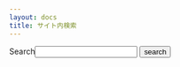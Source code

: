 ```yaml
---
layout: docs
title: サイト内検索
---
```


<form action="get" id="site_search">
  <label for="search_box">Search</label><input type="text" id="search_box">
  <input type="submit" value="search">
</form>

<ul id="results"></ul>

<script src="https://code.jquery.com/jquery-3.3.1.min.js"></script>
<script src="/assets/js/lunr.min.js"></script>
<script src="/assets/js/lunr.stemmer.support.js"></script>
<script src="/assets/js/tinyseg.js"></script>
<script src="/assets/js/lunr.ja.js"></script>
<script src="/assets/js/lunr.multi.js"></script>
<script src="/assets/js/search.js"></script>
